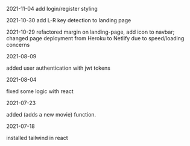 2021-11-04
add login/register styling

2021-10-30
add L-R key detection to landing page

2021-10-29
refactored margin on landing-page, add icon to navbar; changed page deployment from Heroku to Netlify due to speed/loading concerns

2021-08-09

added user authentication with jwt tokens

2021-08-04

fixed some logic with react

2021-07-23

added (adds a new movie) function. 

2021-07-18

installed tailwind in react